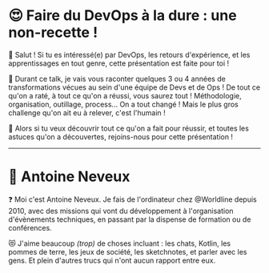# :heart_eyes: Faire du DevOps à la dure : une non-recette !

:wave: Salut ! Si tu es intéressé(e) par DevOps, les retours d'expérience, et les apprentissages en tout genre, cette présentation est faite pour toi !

:thinking: Durant ce talk, je vais vous raconter quelques 3 ou 4 années de transformations vécues au sein d'une équipe de Devs et de Ops ! De tout ce qu'on a raté, à tout ce qu'on a réussi, vous saurez tout ! Méthodologie, organisation, outillage, process... On a tout changé ! Mais le plus gros challenge qu'on ait eu à relever, c'est l'humain !

:rocket: Alors si tu veux découvrir tout ce qu'on a fait pour réussir, et toutes les astuces qu'on a découvertes, rejoins-nous pour cette présentation !

---

# :microphone: Antoine Neveux

:question: Moi c'est Antoine Neveux. Je fais de l'ordinateur chez @Worldline depuis 2010, avec des missions qui vont du développement à l'organisation d'évènements techniques, en passant par la dispense de formation ou de conférences.

:heart_eyes_cat: J'aime beaucoup *(trop)* de choses incluant : les chats, Kotlin, les pommes de terre, les jeux de société, les sketchnotes, et parler avec les gens. Et plein d'autres trucs qui n'ont aucun rapport entre eux.
